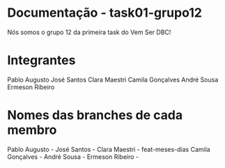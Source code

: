 # Documentação - task01-grupo12

Nós somos o grupo 12 da primeira task do Vem Ser DBC!

# Integrantes

Pablo Augusto
José Santos
Clara Maestri
Camila Gonçalves
André Sousa
Ermeson Ribeiro

# Nomes das branches de cada membro

Pablo Augusto -
José Santos -
Clara Maestri - feat-meses-dias
Camila Gonçalves -
André Sousa -
Ermeson Ribeiro -
